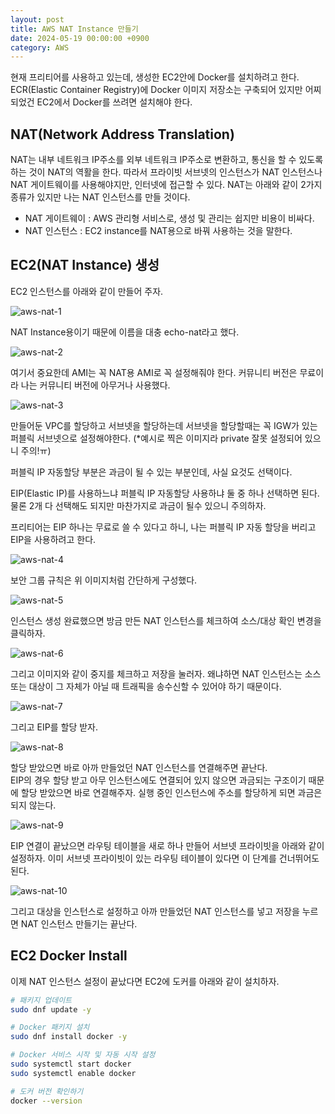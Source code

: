 ```yaml
---
layout: post
title: AWS NAT Instance 만들기
date: 2024-05-19 00:00:00 +0900
category: AWS
---
```


현재 프리티어를 사용하고 있는데, 생성한 EC2안에 Docker를 설치하려고 한다. ECR(Elastic Container Registry)에 Docker 이미지 저장소는 구축되어 있지만 어찌되었건 EC2에서 Docker를 쓰려면 설치해야 한다.

## NAT(Network Address Translation)

NAT는 내부 네트워크 IP주소를 외부 네트워크 IP주소로 변환하고, 통신을 할 수 있도록 하는 것이 NAT의 역활을 한다. 따라서 프라이빗 서브넷의 인스턴스가 NAT 인스턴스나 NAT 게이트웨이를 사용해야지만, 인터넷에 접근할 수 있다. NAT는 아래와 같이 2가지 종류가 있지만 나는 NAT 인스턴스를 만들 것이다.

- NAT 게이트웨이 : AWS 관리형 서비스로, 생성 및 관리는 쉽지만 비용이 비싸다.
- NAT 인스턴스 : EC2 instance를 NAT용으로 바꿔 사용하는 것을 말한다.

## EC2(NAT Instance) 생성

EC2 인스턴스를 아래와 같이 만들어 주자.

![aws-nat-1](/public/img/aws-nat-1.png)

NAT Instance용이기 때문에 이름을 대충 echo-nat라고 했다.

![aws-nat-2](/public/img/aws-nat-2.png)

여기서 중요한데 AMI는 꼭 NAT용 AMI로 꼭 설정해줘야 한다. 커뮤니티 버전은 무료이라 나는 커뮤니티 버전에 아무거나 사용했다.

![aws-nat-3](/public/img/aws-nat-3.png)

만들어둔 VPC를 할당하고 서브넷을 할당하는데 서브넷을 할당할때는 꼭 IGW가 있는 퍼블릭 서브넷으로 설정해야한다. (\*예시로 찍은 이미지라 private 잘못 설정되어 있으니 주의!ㅠ)

퍼블릭 IP 자동할당 부분은 과금이 될 수 있는 부분인데, 사실 요것도 선택이다.

EIP(Elastic IP)를 사용하느냐 퍼블릭 IP 자동할당 사용하냐 둘 중 하나 선택하면 된다. 물론 2개 다 선택해도 되지만 마찬가지로 과금이 될수 있으니 주의하자.

프리티어는 EIP 하나는 무료로 쓸 수 있다고 하니, 나는 퍼블릭 IP 자동 할당을 버리고 EIP을 사용하려고 한다.

![aws-nat-4](/public/img/aws-nat-4.png)

보안 그룹 규칙은 위 이미지처럼 간단하게 구성했다.

![aws-nat-5](/public/img/aws-nat-5.png)

인스턴스 생성 완료했으면 방금 만든 NAT 인스턴스를 체크하여 소스/대상 확인 변경을 클릭하자.

![aws-nat-6](/public/img/aws-nat-6.png)

그리고 이미지와 같이 중지를 체크하고 저장을 눌러자. 왜냐하면 NAT 인스턴스는 소스 또는 대상이 그 자체가 아닐 때 트래픽을 송수신할 수 있어야 하기 때문이다.

![aws-nat-7](/public/img/aws-nat-7.png)

그리고 EIP를 할당 받자.

![aws-nat-8](/public/img/aws-nat-8.png)

할당 받았으면 바로 아까 만들었던 NAT 인스턴스를 연결해주면 끝난다.  
EIP의 경우 할당 받고 아무 인스턴스에도 연결되어 있지 않으면 과금되는 구조이기 때문에 할당 받았으면 바로 연결해주자. 실행 중인 인스턴스에 주소를 할당하게 되면 과금은 되지 않는다.

![aws-nat-9](/public/img/aws-nat-9.png)

EIP 연결이 끝났으면 라우팅 테이블을 새로 하나 만들어 서브넷 프라이빗을 아래와 같이 설정하자. 이미 서브넷 프라이빗이 있는 라우팅 테이블이 있다면 이 단계를 건너뛰어도 된다.

![aws-nat-10](/public/img/aws-nat-10.png)

그리고 대상을 인스턴스로 설정하고 아까 만들었던 NAT 인스턴스를 넣고 저장을 누르면 NAT 인스턴스 만들기는 끝난다.

## EC2 Docker Install

이제 NAT 인스턴스 설정이 끝났다면 EC2에 도커를 아래와 같이 설치하자.

```sh
# 패키지 업데이트
sudo dnf update -y

# Docker 패키지 설치
sudo dnf install docker -y

# Docker 서비스 시작 및 자동 시작 설정
sudo systemctl start docker
sudo systemctl enable docker

# 도커 버전 확인하기
docker --version
```
